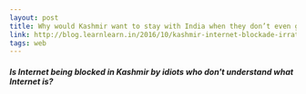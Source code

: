 ```yaml
---
layout: post
title: Why would Kashmir want to stay with India when they don’t even get access to internet like the rest of Indians?
link: http://blog.learnlearn.in/2016/10/kashmir-internet-blockade-irrational.html
tags: web
---
```


##### Is Internet being blocked in Kashmir by idiots who don't understand what Internet is? #####
